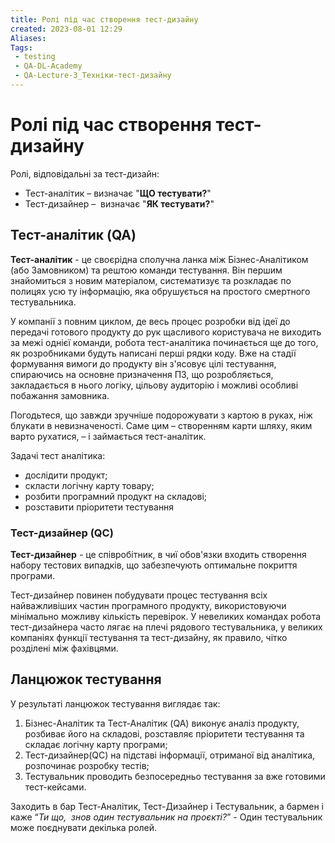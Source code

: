 ```yaml
---
title: Ролі під час створення тест-дизайну
created: 2023-08-01 12:29
Aliases:
Tags: 
 - testing
 - QA-DL-Academy
 - QA-Lecture-3_Техніки-тест-дизайну
---
```

# Ролі під час створення тест-дизайну

Ролі, відповідальні за тест-дизайн:
- Тест-аналітик – визначає "**ЩО тестувати?**"
- Тест-дизайнер –  визначає "**ЯК тестувати?**"

## Тест-аналітик (QA)

**Тест-аналітик** - це своєрідна сполучна ланка між Бізнес-Аналітиком (або Замовником) та рештою команди тестування. Він першим знайомиться з новим матеріалом, систематизує та розкладає по полицях усю ту інформацію, яка обрушується на простого смертного тестувальника.

У компанії з повним циклом, де весь процес розробки від ідеї до передачі готового продукту до рук щасливого користувача не виходить за межі однієї команди, робота тест-аналітика починається ще до того, як розробниками будуть написані перші рядки коду. Вже на стадії формування вимоги до продукту він з'ясовує цілі тестування, спираючись на основне призначення ПЗ, що розробляється, закладається в нього логіку, цільову аудиторію і можливі особливі побажання замовника. 

Погодьтеся, що завжди зручніше подорожувати з картою в руках, ніж блукати в невизначеності. Саме цим – створенням карти шляху, яким варто рухатися, – і займається тест-аналітик.

Задачі тест аналітика:
- дослідити продукт; 
- скласти логічну карту товару;
- розбити програмний продукт на складові;
- розставити пріоритети тестування

### Тест-дизайнер (QC)

**Тест-дизайнер** - це співробітник, в чиї обов'язки входить створення набору тестових випадків, що забезпечують оптимальне покриття програми.

Тест-дизайнер повинен побудувати процес тестування всіх найважливіших частин програмного продукту, використовуючи мінімально можливу кількість перевірок. У невеликих командах робота тест-дизайнера часто лягає на плечі рядового тестувальника, у великих компаніях функції тестування та тест-дизайну, як правило, чітко розділені між фахівцями.

## Ланцюжок тестування

У результаті ланцюжок тестування виглядає так:

1. Бізнес-Аналітик та Тест-Аналітик (QA) виконує аналіз продукту, розбиває його на складові, розставляє пріоритети тестування та складає логічну карту програми;
2. Тест-дизайнер(QC) на підставі інформації, отриманої від аналітика, розпочинає розробку тестів;
3. Тестувальник проводить безпосередньо тестування за вже готовими тест-кейсами.

Заходить в бар Тест-Аналітик, Тест-Дизайнер і Тестувальник, а бармен і каже “_Ти що,  знов один тестувальник на проєкті?_” - Один тестувальник може поєднувати декілька ролей.